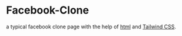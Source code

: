 # Facebook-Clone
a typical facebook clone page with the help of [html](https://www.w3schools.com/html/) and [Tailwind CSS](https://tailwindcss.com/).

